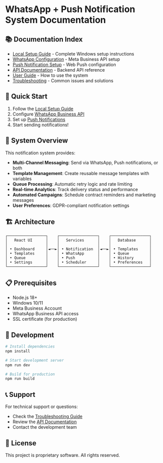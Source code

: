 # WhatsApp + Push Notification System Documentation

## 📚 Documentation Index

- [Local Setup Guide](./setup/local-setup.md) - Complete Windows setup instructions
- [WhatsApp Configuration](./setup/whatsapp-setup.md) - Meta Business API setup
- [Push Notification Setup](./setup/push-setup.md) - Web Push configuration
- [API Documentation](./api/README.md) - Backend API reference
- [User Guide](./user-guide/README.md) - How to use the system
- [Troubleshooting](./troubleshooting/README.md) - Common issues and solutions

## 🚀 Quick Start

1. Follow the [Local Setup Guide](./setup/local-setup.md)
2. Configure [WhatsApp Business API](./setup/whatsapp-setup.md)
3. Set up [Push Notifications](./setup/push-setup.md)
4. Start sending notifications!

## 🎯 System Overview

This notification system provides:

- **Multi-Channel Messaging**: Send via WhatsApp, Push notifications, or both
- **Template Management**: Create reusable message templates with variables
- **Queue Processing**: Automatic retry logic and rate limiting
- **Real-time Analytics**: Track delivery status and performance
- **Automated Campaigns**: Schedule contract reminders and marketing messages
- **User Preferences**: GDPR-compliant notification settings

## 🏗️ Architecture

```
┌─────────────────┐    ┌─────────────────┐    ┌─────────────────┐
│   React UI      │    │   Services      │    │   Database      │
│                 │    │                 │    │                 │
│ • Dashboard     │◄──►│ • Notification  │◄──►│ • Templates     │
│ • Templates     │    │ • WhatsApp      │    │ • Queue         │
│ • Queue         │    │ • Push          │    │ • History       │
│ • Settings      │    │ • Scheduler     │    │ • Preferences   │
└─────────────────┘    └─────────────────┘    └─────────────────┘
```

## 📋 Prerequisites

- Node.js 18+
- Windows 10/11
- Meta Business Account
- WhatsApp Business API access
- SSL certificate (for production)

## 🔧 Development

```bash
# Install dependencies
npm install

# Start development server
npm run dev

# Build for production
npm run build
```

## 📞 Support

For technical support or questions:
- Check the [Troubleshooting Guide](./troubleshooting/README.md)
- Review the [API Documentation](./api/README.md)
- Contact the development team

## 📄 License

This project is proprietary software. All rights reserved.